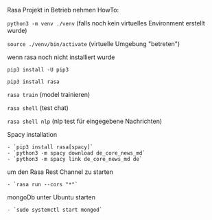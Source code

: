 Rasa Projekt in Betrieb nehmen HowTo:

`python3 -m venv ./venv` (falls noch kein virtuelles Environment erstellt wurde)

`source ./venv/bin/activate` (virtuelle Umgebung "betreten")


wenn rasa noch nicht installiert wurde

`pip3 install -U pip3`

`pip3 install rasa`

`rasa train` (model trainieren)

`rasa shell` (test chat)

`rasa shell nlp` (nlp test für eingegebene Nachrichten)


Spacy installation

    - `pip3 install rasa[spacy]`
    - `python3 -m spacy download de_core_news_md`
    - `python3 -m spacy link de_core_news_md de`

um den Rasa Rest Channel zu starten

    - `rasa run --cors "*"`

mongoDb unter Ubuntu starten

    - `sudo systemctl start mongod`

